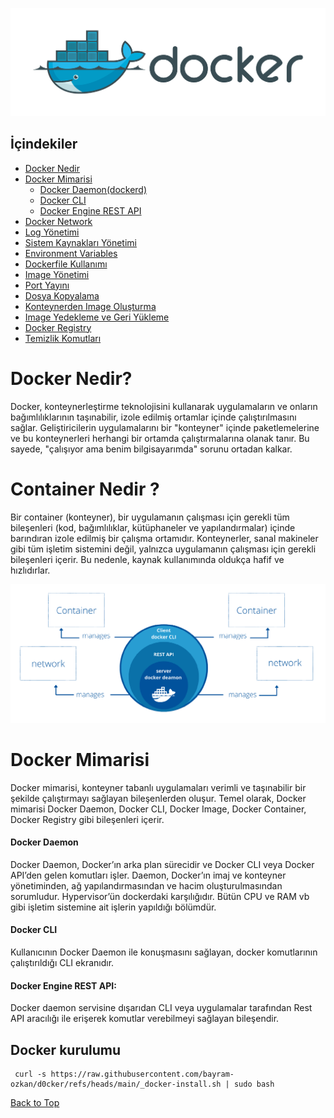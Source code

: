 <p align="center">
  <img src="images/docker1.png" alt="Resim açıklaması" />
</p>


## İçindekiler

- [Docker Nedir](#docker-nedir)
- [Docker Mimarisi](#docker-mimarisi)
  *  [Docker Daemon(dockerd)](#docker-daemon)
  *  [Docker CLI](#docker-cli)
  *  [Docker Engine REST API](#docker-engine-rest-api)
- [Docker Network](#docker-network)
- [Log Yönetimi](#log-yönetimi)
- [Sistem Kaynakları Yönetimi](#sistem-kaynakları-yönetimi)
- [Environment Variables](#environment-variables)
- [Dockerfile Kullanımı](#dockerfile-kullanımı)
- [Image Yönetimi](#image-yönetimi)
- [Port Yayını](#port-yayını)
- [Dosya Kopyalama](#dosya-kopyalama)
- [Konteynerden Image Oluşturma](#konteynerden-image-oluşturma)
- [Image Yedekleme ve Geri Yükleme](#image-yedekleme-ve-geri-yükleme)
- [Docker Registry](#docker-registry)
- [Temizlik Komutları](#temizlik-komutları)



# Docker Nedir?

Docker, konteynerleştirme teknolojisini kullanarak uygulamaların ve onların bağımlılıklarının taşınabilir, izole edilmiş ortamlar içinde çalıştırılmasını sağlar. Geliştiricilerin uygulamalarını bir "konteyner" içinde paketlemelerine ve bu konteynerleri herhangi bir ortamda çalıştırmalarına olanak tanır. Bu sayede, "çalışıyor ama benim bilgisayarımda" sorunu ortadan kalkar.


# Container Nedir ?

Bir container (konteyner), bir uygulamanın çalışması için gerekli tüm bileşenleri (kod, bağımlılıklar, kütüphaneler ve yapılandırmalar) içinde barındıran izole edilmiş bir çalışma ortamıdır. Konteynerler, sanal makineler gibi tüm işletim sistemini değil, yalnızca uygulamanın çalışması için gerekli bileşenleri içerir. Bu nedenle, kaynak kullanımında oldukça hafif ve hızlıdırlar.

<p align="center">
  <img src="images/docker-mimarisi.jpg" alt="Resim açıklaması" />
</p>


# Docker Mimarisi

Docker mimarisi, konteyner tabanlı uygulamaları verimli ve taşınabilir bir şekilde çalıştırmayı sağlayan bileşenlerden oluşur. Temel olarak, Docker mimarisi Docker Daemon, Docker CLI, Docker Image, Docker Container, Docker Registry gibi bileşenleri içerir.


#### Docker Daemon
Docker Daemon, Docker’ın arka plan sürecidir ve Docker CLI veya Docker API’den gelen komutları işler. Daemon, Docker’ın imaj ve konteyner yönetiminden, ağ yapılandırmasından ve hacim oluşturulmasından sorumludur. Hypervisor’ün dockerdaki karşılığıdır. Bütün CPU ve RAM vb gibi işletim sistemine ait işlerin yapıldığı bölümdür.

#### Docker CLI 
Kullanıcının Docker Daemon ile konuşmasını sağlayan, docker komutlarının çalıştırıldığı CLI ekranıdır. 

#### Docker Engine REST API:
Docker daemon servisine dışarıdan CLI veya uygulamalar tarafından Rest API aracılığı ile erişerek komutlar verebilmeyi sağlayan bileşendir.



## Docker kurulumu 

```
 curl -s https://raw.githubusercontent.com/bayram-ozkan/d0cker/refs/heads/main/_docker-install.sh | sudo bash

```

<a href="#top" class="top">Back to Top</a>


